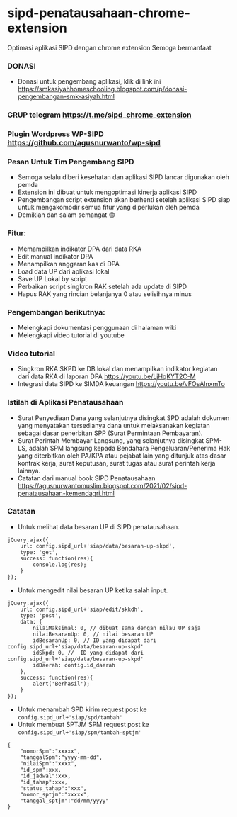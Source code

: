# sipd-penatausahaan-chrome-extension
Optimasi aplikasi SIPD dengan chrome extension
Semoga bermanfaat

### DONASI
- Donasi untuk pengembang aplikasi, klik di link ini https://smkasiyahhomeschooling.blogspot.com/p/donasi-pengembangan-smk-asiyah.html

### GRUP telegram https://t.me/sipd_chrome_extension

### Plugin Wordpress WP-SIPD https://github.com/agusnurwanto/wp-sipd

### Pesan Untuk Tim Pengembang SIPD
- Semoga selalu diberi kesehatan dan aplikasi SIPD lancar digunakan oleh pemda
- Extension ini dibuat untuk mengoptimasi kinerja aplikasi SIPD
- Pengembangan script extension akan berhenti setelah aplikasi SIPD siap untuk mengakomodir semua fitur yang diperlukan oleh pemda
- Demikian dan salam semangat :blush:

### Fitur:
- Memampilkan indikator DPA dari data RKA
- Edit manual indikator DPA
- Menampilkan anggaran kas di DPA
- Load data UP dari aplikasi lokal
- Save UP Lokal by script
- Perbaikan script singkron RAK setelah ada update di SIPD
- Hapus RAK yang rincian belanjanya 0 atau selisihnya minus

### Pengembangan berikutnya:
- Melengkapi dokumentasi penggunaan di halaman wiki
- Melengkapi video tutorial di youtube

### Video tutorial
- Singkron RKA SKPD ke DB lokal dan menampilkan indikator kegiatan dari data RKA di laporan DPA https://youtu.be/LjHqKYT2C-M
- Integrasi data SIPD ke SIMDA keuangan https://youtu.be/vFOsAlnxmTo

### Istilah di Aplikasi Penatausahaan
- Surat Penyediaan Dana yang selanjutnya disingkat SPD adalah dokumen yang menyatakan tersedianya dana untuk melaksanakan kegiatan sebagai dasar penerbitan SPP (Surat Permintaan Pembayaran).
- Surat Perintah Membayar Langsung, yang selanjutnya disingkat SPM-LS, adalah SPM langsung kepada Bendahara Pengeluaran/Penerima Hak yang diterbitkan oleh PA/KPA atau pejabat lain yang ditunjuk atas dasar kontrak kerja, surat keputusan, surat tugas atau surat perintah kerja lainnya.
- Catatan dari manual book SIPD Penatausahaan https://agusnurwantomuslim.blogspot.com/2021/02/sipd-penatausahaan-kemendagri.html

### Catatan
- Untuk melihat data besaran UP di SIPD penatausahaan.
```
jQuery.ajax({
	url: config.sipd_url+'siap/data/besaran-up-skpd',
	type: 'get',
	success: function(res){
		console.log(res);
	}
});
```
- Untuk mengedit nilai besaran UP ketika salah input.
```
jQuery.ajax({
	url: config.sipd_url+'siap/edit/skkdh',
	type: 'post',
	data: {
		nilaiMaksimal: 0, // dibuat sama dengan nilau UP saja
		nilaiBesaranUp: 0, // nilai besaran UP
		idBesaranUp: 0, // ID yang didapat dari config.sipd_url+'siap/data/besaran-up-skpd'
		idSkpd: 0, //  ID yang didapat dari config.sipd_url+'siap/data/besaran-up-skpd'
		idDaerah: config.id_daerah
	},
	success: function(res){
		alert('Berhasil');
	}
});
```
- Untuk menambah SPD kirim request post ke ```config.sipd_url+'siap/spd/tambah'```
- Untuk membuat SPTJM SPM request post ke ```config.sipd_url+'siap/spm/tambah-sptjm'```
```
{
	"nomorSpm":"xxxxx",
	"tanggalSpm":"yyyy-mm-dd",
	"nilaiSpm":"xxxx",
	"id_spm":xxx,
	"id_jadwal":xxx,
	"id_tahap":xxx,
	"status_tahap":"xxx",
	"nomor_sptjm":"xxxxx",
	"tanggal_sptjm":"dd/mm/yyyy"
}
```